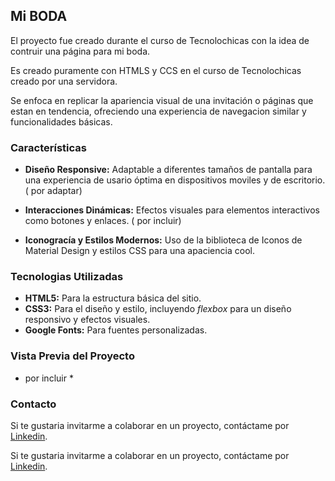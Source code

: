 ## Mi BODA 
El proyecto fue creado durante el curso de Tecnolochicas con la idea de contruir una página para mi boda.

 Es creado puramente con HTMLS y CCS en el curso de Tecnolochicas creado por una servidora.

Se enfoca en replicar la apariencia visual de una invitación o páginas que estan en tendencia, ofreciendo una experiencia de navegacion similar y funcionalidades básicas.

### Características

* **Diseño Responsive:** Adaptable a diferentes tamaños de pantalla para una experiencia de usario óptima en dispositivos moviles y de escritorio.  ( por adaptar)

* **Interacciones Dinámicas:** Efectos visuales para elementos interactivos como botones y enlaces. ( por incluir)

* **Iconogracía y Estilos Modernos:** Uso de la biblioteca de Iconos de Material Design y estilos CSS para una apaciencia cool.

### Tecnologias Utilizadas

+ **HTML5:** Para la estructura básica del sitio.
+ **CSS3:** Para el diseño y estilo, incluyendo _flexbox_ para un diseño responsivo y efectos visuales.
+ **Google Fonts:** Para fuentes personalizadas.

### Vista Previa del Proyecto 
* por incluir *


### Contacto

Si te gustaria invitarme a colaborar en un proyecto, contáctame por [Linkedin](https://www.linkedin.com/in/karla-navarro-3993a8123/).


Si te gustaria invitarme a colaborar en un proyecto, contáctame por [Linkedin](https://www.linkedin.com/in/karla-navarro-3993a8123/).
